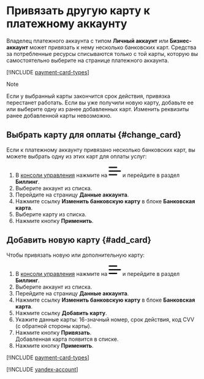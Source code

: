 # Привязать другую карту к платежному аккаунту

Владелец платежного аккаунта с типом **Личный аккаунт** или **Бизнес-аккаунт** может привязать к нему несколько банковских карт.
Средства за потребленные ресурсы списываются только с той карты, которую вы самостоятельно выберите на странице платежного аккаунта. 

[!INCLUDE [payment-card-types](../_includes/payment-card-types.md)]  

> [!NOTE]
>
> Если у выбранный карты закончится срок действия, привязка перестанет работать. Если вы уже получили новую карту, добавьте ее или выберите одну из ранее добавленных карт. Изменить реквизиты ранее добавленной карты невозможно.  
>

## Выбрать карту для оплаты {#change_card}

Если к платежному аккаунту привязано несколько банковских карт, вы можете выбрать одну из этих карт для оплаты услуг: 
1. В [консоли управления](https://console.cloud.yandex.ru/billing) нажмите на ![image](../../_assets/ugly-sandwich.svg) и перейдите в раздел **Биллинг**. 
2. Выберите аккаунт из списка. 
1. Перейдите на страницу **Данные аккаунта**.
1. Нажмите ссылку **Изменить банковскую карту** в блоке **Банковская карта**.
1. Выберите карту из списка.
1. Нажмите кнопку **Применить**.

## Добавить новую карту {#add_card}

Чтобы привязать новую или дополнительную карту: 
1. В [консоли управления](https://console.cloud.yandex.ru/billing) нажмите на ![image](../../_assets/ugly-sandwich.svg) и перейдите в раздел **Биллинг**. 
2. Выберите аккаунт из списка. 
1. Перейдите на страницу **Данные аккаунта**.
1. Нажмите ссылку **Изменить банковскую карту** в блоке **Банковская карта**.
1. Нажмите ссылку **Добавить карту**.
1. Укажите данные карты: 16-значный номер, срок действия, код CVV (с обратной стороны карты).
1. Нажмите кнопку **Привязать**.<br/>Добавленная карта появится в списке.  
1. Нажмите кнопку **Применить**. 

[!INCLUDE [payment-card-types](../_includes/payment-card-types.md)]  

[!INCLUDE [yandex-account](../_includes/payment-card-validation.md)]

